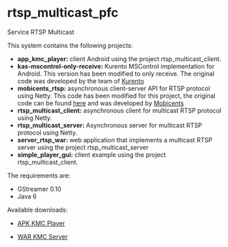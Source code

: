 rtsp_multicast_pfc
==================

Service RTSP Multicast


This system contains the following projects:

* **app_kmc_player:** client Android using the project rtsp_multicast_client.
* **kas-mscontrol-only-receive:** Kurento MSControl implementation for Android. This version has been modified to only receive. The original code was developed by the team of [Kurento](http://www.kurento.com/) 
* **mobicents_rtsp:** asynchronous client-server API for RTSP protocol using Netty. This code has been modified for this project, the original code can be found [here](http://mobicents-media-server.blogspot.com.es/2009/09/mobicents-rtsp-stack-100bta1-released.html) and was developed by [Mobicents](http://www.mobicents.org/)
* **rtsp_multicast_client:** asynchronous client for multicast RTSP protocol using Netty.
* **rtsp_multicast_server:** Asynchronous server for multicast RTSP protocol using Netty.
* **server_rtsp_war:** web application that implements a multicast RTSP server using the project rtsp_multicast_server
* **simple_player_gui:** client example using the project rtsp_multicast_client.


The requirements are:

* GStreamer 0.10
* Java 6


Available downloads:

* [APK KMC Player](Downloads/app_kmc_player-0.0.1-SNAPSHOT.apk)

* [WAR KMC Server](Downloads/server_rtsp_war.war)



